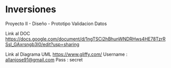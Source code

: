 # Inversiones
Proyecto II - Diseño - Prototipo Validacion Datos

Link al  DOC
https://docs.google.com/document/d/1ngTSCi2hBhunWNDRHws4HE78TzrRSsI_GAxrsngb3I0/edit?usp=sharing

Link al Diagrama UML 
https://www.gliffy.com/
Username : allanjose91@gmail.com
Pass : secret
